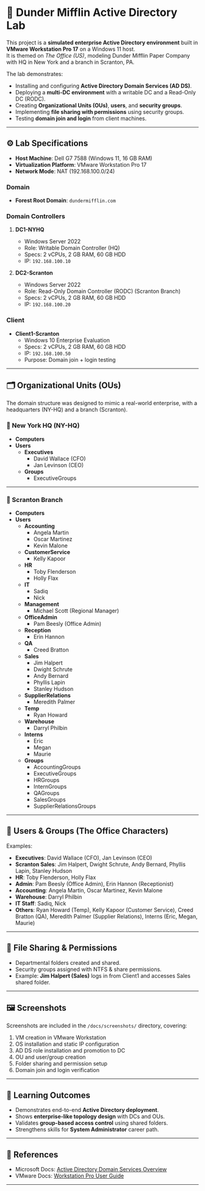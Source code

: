 # 🏢 Dunder Mifflin Active Directory Lab

This project is a **simulated enterprise Active Directory environment** built in **VMware Workstation Pro 17** on a Windows 11 host.  
It is themed on *The Office (US)*, modeling Dunder Mifflin Paper Company with HQ in New York and a branch in Scranton, PA.  

The lab demonstrates:
- Installing and configuring **Active Directory Domain Services (AD DS)**.
- Deploying a **multi-DC environment** with a writable DC and a Read-Only DC (RODC).
- Creating **Organizational Units (OUs)**, **users**, and **security groups**.
- Implementing **file sharing with permissions** using security groups.
- Testing **domain join and login** from client machines.

---

## ⚙️ Lab Specifications

- **Host Machine**: Dell G7 7588 (Windows 11, 16 GB RAM)  
- **Virtualization Platform**: VMware Workstation Pro 17  
- **Network Mode**: NAT (192.168.100.0/24)  

### Domain
- **Forest Root Domain**: `dundermifflin.com`

### Domain Controllers
1. **DC1-NYHQ**  
   - Windows Server 2022  
   - Role: Writable Domain Controller (HQ)  
   - Specs: 2 vCPUs, 2 GB RAM, 60 GB HDD  
   - IP: `192.168.100.10`

2. **DC2-Scranton**  
   - Windows Server 2022  
   - Role: Read-Only Domain Controller (RODC) (Scranton Branch)  
   - Specs: 2 vCPUs, 2 GB RAM, 60 GB HDD  
   - IP: `192.168.100.20`

### Client
- **Client1-Scranton**  
  - Windows 10 Enterprise Evaluation  
  - Specs: 2 vCPUs, 2 GB RAM, 60 GB HDD  
  - IP: `192.168.100.50`  
  - Purpose: Domain join + login testing  

---

## 🗂 Organizational Units (OUs)

The domain structure was designed to mimic a real-world enterprise, with a headquarters (NY-HQ) and a branch (Scranton).  

### 🔸 New York HQ (NY-HQ)
- **Computers**
- **Users**
  - **Executives**
    - David Wallace (CFO)
    - Jan Levinson (CEO)
  - **Groups**
    - ExecutiveGroups

---

### 🔸 Scranton Branch
- **Computers**
- **Users**
  - **Accounting**
    - Angela Martin
    - Oscar Martinez
    - Kevin Malone
  - **CustomerService**
    - Kelly Kapoor
  - **HR**
    - Toby Flenderson
    - Holly Flax
  - **IT**
    - Sadiq
    - Nick
  - **Management**
    - Michael Scott (Regional Manager)
  - **OfficeAdmin**
    - Pam Beesly (Office Admin)
  - **Reception**
    - Erin Hannon
  - **QA**
    - Creed Bratton
  - **Sales**
    - Jim Halpert
    - Dwight Schrute
    - Andy Bernard
    - Phyllis Lapin
    - Stanley Hudson
  - **SupplierRelations**
    - Meredith Palmer
  - **Temp**
    - Ryan Howard
  - **Warehouse**
    - Darryl Philbin
  - **Interns**
    - Eric
    - Megan
    - Maurie
  - **Groups**
    - AccountingGroups
    - ExecutiveGroups
    - HRGroups
    - InternGroups
    - QAGroups
    - SalesGroups
    - SupplierRelationsGroups

---

## 👥 Users & Groups (The Office Characters)

Examples:
- **Executives**: David Wallace (CFO), Jan Levinson (CEO)  
- **Scranton Sales**: Jim Halpert, Dwight Schrute, Andy Bernard, Phyllis Lapin, Stanley Hudson  
- **HR**: Toby Flenderson, Holly Flax  
- **Admin**: Pam Beesly (Office Admin), Erin Hannon (Receptionist)  
- **Accounting**: Angela Martin, Oscar Martinez, Kevin Malone  
- **Warehouse**: Darryl Philbin  
- **IT Staff**: Sadiq, Nick  
- **Others**: Ryan Howard (Temp), Kelly Kapoor (Customer Service), Creed Bratton (QA), Meredith Palmer (Supplier Relations), Interns (Eric, Megan, Maurie)  

---

## 📂 File Sharing & Permissions

- Departmental folders created and shared.  
- Security groups assigned with NTFS & share permissions.  
- Example: **Jim Halpert (Sales)** logs in from Client1 and accesses Sales shared folder.  

---

## 🖼 Screenshots

Screenshots are included in the `/docs/screenshots/` directory, covering:
1. VM creation in VMware Workstation  
2. OS installation and static IP configuration  
3. AD DS role installation and promotion to DC  
4. OU and user/group creation  
5. Folder sharing and permission setup  
6. Domain join and login verification  

---

## 🎯 Learning Outcomes

- Demonstrates end-to-end **Active Directory deployment**.  
- Shows **enterprise-like topology design** with DCs and OUs.  
- Validates **group-based access control** using shared folders.  
- Strengthens skills for **System Administrator** career path.  

---

## 📎 References

- Microsoft Docs: [Active Directory Domain Services Overview](https://learn.microsoft.com/en-us/windows-server/identity/ad-ds/ad-ds-overview)  
- VMware Docs: [Workstation Pro User Guide](https://docs.vmware.com/en/VMware-Workstation-Pro/index.html)  

---
